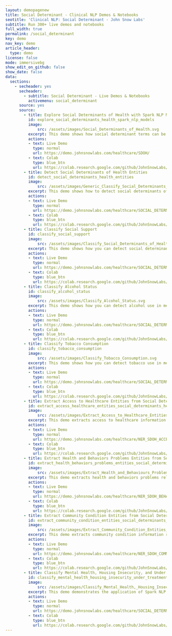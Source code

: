 ```yaml
---
layout: demopagenew
title: Social Determinant - Clinical NLP Demos & Notebooks
seotitle: 'Clinical NLP: Social Determinant - John Snow Labs'
subtitle: Run 300+ live demos and notebooks
full_width: true
permalink: /social_determinant
key: demo
nav_key: demo
article_header:
  type: demo
license: false
mode: immersivebg
show_edit_on_github: false
show_date: false
data:
  sections:  
    - secheader: yes
      secheader:
        - subtitle: Social Determinant - Live Demos & Notebooks
          activemenu: social_determinant
      source: yes
      source:
        - title: Explore Social Determinants of Health with Spark NLP Models 
          id: explore_social_determinants_health_spark_nlp_models         
          image: 
              src: /assets/images/Social_Determinants_of_Health.svg
          excerpt: This demo shows how social determinant terms can be detected using Spark NLP Healthcare NER and Text Classification.
          actions:
          - text: Live Demo
            type: normal
            url: https://demo.johnsnowlabs.com/healthcare/SDOH/
          - text: Colab
            type: blue_btn
            url: https://colab.research.google.com/github/JohnSnowLabs/spark-nlp-workshop/blob/master/healthcare-nlp/27.0.Social_Determinant_of_Health_Model.ipynb
        - title: Detect Social Determinants of Health Entities 
          id: detect_social_determinants_health_entities         
          image: 
              src: /assets/images/Generic_Classify_Social_Determinants_of_Health.svg
          excerpt: This demo shows how to detect social determinants of health in medical text using Spark NLP Healthcare NER models.
          actions:
          - text: Live Demo
            type: normal
            url: https://demo.johnsnowlabs.com/healthcare/SOCIAL_DETERMINANT_NER/
          - text: Colab
            type: blue_btn
            url: https://colab.research.google.com/github/JohnSnowLabs/spark-nlp-workshop/blob/master/tutorials/streamlit_notebooks/healthcare/SOCIAL_DETERMINANT_NER.ipynb
        - title: Classify Social Support 
          id: classify_social_support         
          image: 
              src: /assets/images/Classify_Social_Determinants_of_Health.svg
          excerpt: This demo shows how you can detect social determinants of health in medical text using Spark NLP Healthcare Sequence Classification models.
          actions:
          - text: Live Demo
            type: normal
            url: https://demo.johnsnowlabs.com/healthcare/SOCIAL_DETERMINANT_CLASSIFICATION/
          - text: Colab
            type: blue_btn
            url: https://colab.research.google.com/github/JohnSnowLabs/spark-nlp-workshop/blob/master/tutorials/streamlit_notebooks/healthcare/SOCIAL_DETERMINANT.ipynb                
        - title: Classify Alcohol Status    
          id: classify_alcohol_status         
          image: 
              src: /assets/images/Classify_Alcohol_Status.svg
          excerpt: This demo shows how you can detect alcohol use in medical text using Spark NLP Healthcare Generic Classification model.
          actions:
          - text: Live Demo
            type: normal
            url: https://demo.johnsnowlabs.com/healthcare/SOCIAL_DETERMINANT_ALCOHOL/
          - text: Colab
            type: blue_btn
            url: https://colab.research.google.com/github/JohnSnowLabs/spark-nlp-workshop/blob/master/tutorials/streamlit_notebooks/healthcare/SOCIAL_DETERMINANT_CLASSIFICATION.ipynb
        - title: Classify Tobacco Consumption
          id: classify_tobacco_consumption         
          image: 
              src: /assets/images/Classify_Tobacco_Consumption.svg
          excerpt: This demo shows how you can detect tobacco use in medical text using Spark NLP Healthcare Generic Classification model.
          actions:
          - text: Live Demo
            type: normal
            url: https://demo.johnsnowlabs.com/healthcare/SOCIAL_DETERMINANT_TOBACCO/
          - text: Colab
            type: blue_btn
            url: https://colab.research.google.com/github/JohnSnowLabs/spark-nlp-workshop/blob/master/tutorials/streamlit_notebooks/healthcare/SOCIAL_DETERMINANT_CLASSIFICATION.ipynb
        - title: Extract Access to Healthcare Entities from Social Determinants of Health Texts
          id: extract_access_healthcare_entities_social_determinants_health_texts         
          image: 
              src: /assets/images/Extract_Access_to_Healthcare_Entities_from_Social_Determinants_of_Health_Texts.svg
          excerpt: This demo extracts access to healthcare information related to Social Determinants of Health from various kinds of clinical documents.
          actions:
          - text: Live Demo
            type: normal
            url: https://demo.johnsnowlabs.com/healthcare/NER_SDOH_ACCESS/
          - text: Colab
            type: blue_btn
            url: https://colab.research.google.com/github/JohnSnowLabs/spark-nlp-workshop/blob/master/tutorials/streamlit_notebooks/healthcare/SOCIAL_DETERMINANT_NER.ipynb
        - title: Extract Health and Behaviors Problems Entities from Social Determinants of Health Texts
          id: extract_health_behaviors_problems_entities_social_determinants_health_texts         
          image: 
              src: /assets/images/Extract_Health_and_Behaviours_Problems_Entities_from_Social_Determinants_of_Health_Texts.svg
          excerpt: This demo extracts health and behaviors problems related to Social Determinants of Health from various kinds of clinical documents.
          actions:
          - text: Live Demo
            type: normal
            url: https://demo.johnsnowlabs.com/healthcare/NER_SDOH_BEHAVIOURS_PROBLEMS/
          - text: Colab
            type: blue_btn
            url: https://colab.research.google.com/github/JohnSnowLabs/spark-nlp-workshop/blob/master/tutorials/streamlit_notebooks/healthcare/SOCIAL_DETERMINANT_NER.ipynb
        - title: Extract Community Condition Entities from Social Determinants of Health Texts
          id: extract_community_condition_entities_social_determinants_health_texts         
          image: 
              src: /assets/images/Extract_Community_Condition_Entities_from_Social_Determinants_of_Health_Texts.svg
          excerpt: This demo extracts community condition information related to Social Determinants of Health from various kinds of biomedical documents.
          actions:
          - text: Live Demo
            type: normal
            url: https://demo.johnsnowlabs.com/healthcare/NER_SDOH_COMMUNITY_CONDITION/
          - text: Colab
            type: blue_btn
            url: https://colab.research.google.com/github/JohnSnowLabs/spark-nlp-workshop/blob/master/tutorials/streamlit_notebooks/healthcare/SOCIAL_DETERMINANT_NER.ipynb
        - title: Classify Mental Health, Housing Insecurity, and Under Treatment
          id: classify_mental_health_housing_insecurity_under_treatment         
          image: 
              src: /assets/images/Classify_Mental_Health,_Housing_Insecurity,_and_Under_Treatment.svg
          excerpt: This demo demonstrates the application of Spark NLP Healthcare Generic Classification models for detecting mental health issues, housing insecurity, and treatment status as part of social determinants of health in medical texts.
          actions:
          - text: Live Demo
            type: normal
            url: https://demo.johnsnowlabs.com/healthcare/SOCIAL_DETERMINANT_CLASSIFICATION_GENERIC/
          - text: Colab
            type: blue_btn
            url: https://colab.research.google.com/github/JohnSnowLabs/spark-nlp-workshop/blob/master/tutorials/streamlit_notebooks/healthcare/SOCIAL_DETERMINANT_CLASSIFICATION.ipynb
---
```

